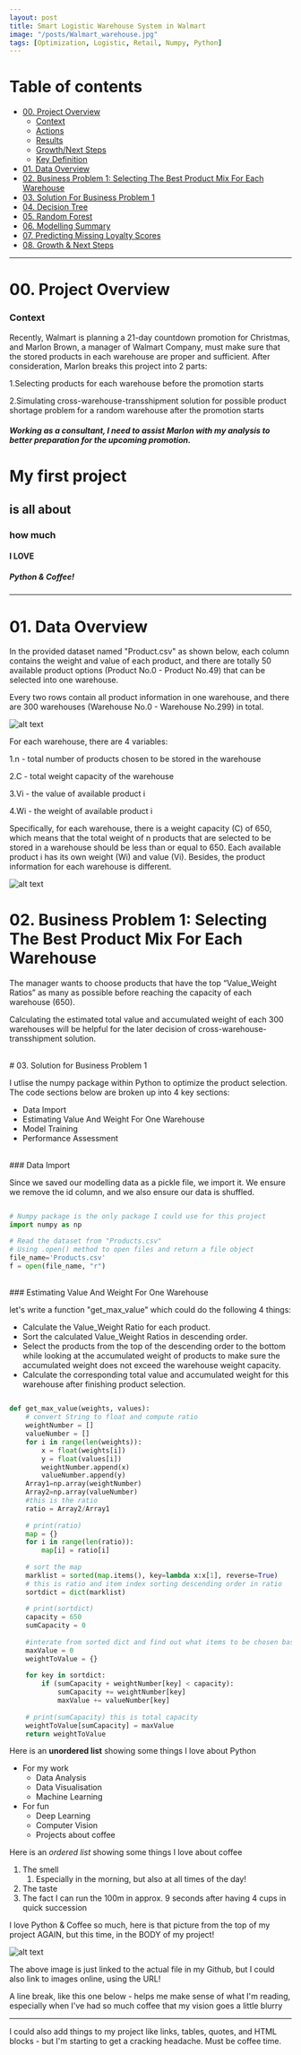 ```yaml
---
layout: post
title: Smart Logistic Warehouse System in Walmart
image: "/posts/Walmart_warehouse.jpg"
tags: [Optimization, Logistic, Retail, Numpy, Python]
---
```


# Table of contents

- [00. Project Overview](#overview-main)
    - [Context](#overview-context)
    - [Actions](#overview-actions)
    - [Results](#overview-results)
    - [Growth/Next Steps](#overview-growth)
    - [Key Definition](#overview-definition)
- [01. Data Overview](#data-overview)
- [02. Business Problem 1: Selecting The Best Product Mix For Each Warehouse](#business-problem1-best-product-selection)
- [03. Solution For Business Problem 1](#solution-for-business-problem1)
- [04. Decision Tree](#regtree-title)
- [05. Random Forest](#rf-title)
- [06. Modelling Summary](#modelling-summary)
- [07. Predicting Missing Loyalty Scores](#modelling-predictions)
- [08. Growth & Next Steps](#growth-next-steps)

___

# 00. Project Overview  <a name="overview-main"></a>

### Context <a name="overview-context"></a>

Recently, Walmart is planning a 21-day countdown promotion for Christmas, and Marlon Brown, a manager of Walmart Company, must make sure that the stored products in each warehouse are proper and sufficient. After consideration, Marlon breaks this project into 2 parts:

1.Selecting products for each warehouse before the promotion starts

2.Simulating cross-warehouse-transshipment solution for possible product shortage problem for a random warehouse after the promotion starts 

##### Working as a consultant, I need to assist Marlon with my analysis to better preparation for the upcoming promotion. 

# My first project
## is all about
### how much
#### I LOVE
##### Python & Coffee!






---
# 01. Data Overview  <a name="data-overview"></a>

In the provided dataset named "Product.csv" as shown below, each column contains the weight and value of each product, and there are totally 50 available product options (Product No.0 - Product No.49) that can be selected into one warehouse.

Every two rows contain all product information in one warehouse, and there are 300 warehouses (Warehouse No.0 - Warehouse No.299) in total.

![alt text](/img/posts/Product_and_Warehouse_Information.jpg "Product and Warehouse Information Table")

For each warehouse, there are 4 variables:

1.n - total number of products chosen to be stored in the warehouse

2.C - total weight capacity of the warehouse

3.Vi - the value of available product i 

4.Wi - the weight of available product i 

Specifically, for each warehouse, there is a weight capacity (C) of 650, which means that the total weight of n products that are selected to be stored in a warehouse should be less than or equal to 650. Each available product i has its own weight (Wi) and value (Vi). Besides, the product information for each warehouse is different.

![alt text](/img/posts/Capacity_Limit.jpg "Capacity Limit For Each Warehouse")

# 02. Business Problem 1: Selecting The Best Product Mix For Each Warehouse  <a name="business-problem1-best-product-selection"></a>

The manager wants to choose products that have the top “Value_Weight Ratios” as many as possible before reaching the capacity of each warehouse (650). 

Calculating the estimated total value and accumulated weight of each 300 warehouses will be helpful for the later decision of cross-warehouse-transshipment solution. 

<br>
# 03. Solution for Business Problem 1  <a name="solution-for-business-problem1"></a>

I utlise the numpy package within Python to optimize the product selection. The code sections below are broken up into 4 key sections:

* Data Import
* Estimating Value And Weight For One Warehouse
* Model Training
* Performance Assessment

<br>
### Data Import <a name="product-data-import"></a>

Since we saved our modelling data as a pickle file, we import it.  We ensure we remove the id column, and we also ensure our data is shuffled.

```python

# Numpy package is the only package I could use for this project
import numpy as np

# Read the dataset from "Products.csv"
# Using .open() method to open files and return a file object
file_name='Products.csv'
f = open(file_name, "r")

```

<br>
### Estimating Value And Weight For One Warehouse <a name="estimated-value-and-weight-for-one-warehouse"></a>

let's write a function "get_max_value" which could do the following 4 things:

* Calculate the Value_Weight Ratio for each product.
* Sort the calculated Value_Weight Ratios in descending order.
* Select the products from the top of the descending order to the bottom while looking at the accumulated weight of products to make sure the accumulated weight does not exceed the warehouse weight capacity.
* Calculate the corresponding total value and accumulated weight for this warehouse after finishing product selection.

```python

def get_max_value(weights, values): 
    # convert String to float and compute ratio
    weightNumber = []
    valueNumber = []
    for i in range(len(weights)):
        x = float(weights[i])
        y = float(values[i])
        weightNumber.append(x)
        valueNumber.append(y)
    Array1=np.array(weightNumber)
    Array2=np.array(valueNumber)
    #this is the ratio
    ratio = Array2/Array1
    
    # print(ratio)
    map = {}
    for i in range(len(ratio)):
        map[i] = ratio[i]
        
    # sort the map
    marklist = sorted(map.items(), key=lambda x:x[1], reverse=True)
    # this is ratio and item index sorting descending order in ratio
    sortdict = dict(marklist)
    
    # print(sortdict)
    capacity = 650
    sumCapacity = 0
    
    #interate from sorted dict and find out what items to be chosen based on capacity
    maxValue = 0
    weightToValue = {}
    
    for key in sortdict:
        if (sumCapacity + weightNumber[key] < capacity):
            sumCapacity += weightNumber[key]
            maxValue += valueNumber[key]
    
    # print(sumCapacity) this is total capacity
    weightToValue[sumCapacity] = maxValue
    return weightToValue        

```







Here is an **unordered list** showing some things I love about Python

* For my work
    * Data Analysis
    * Data Visualisation
    * Machine Learning
* For fun
    * Deep Learning
    * Computer Vision
    * Projects about coffee

Here is an _ordered list_ showing some things I love about coffee

1. The smell
    1. Especially in the morning, but also at all times of the day!
2. The taste
3. The fact I can run the 100m in approx. 9 seconds after having 4 cups in quick succession

I love Python & Coffee so much, here is that picture from the top of my project AGAIN, but this time, in the BODY of my project!

![alt text](/img/posts/coffee_python.jpg "Coffee & Python - I love them!")

The above image is just linked to the actual file in my Github, but I could also link to images online, using the URL!

A line break, like this one below - helps me make sense of what I'm reading, especially when I've had so much coffee that my vision goes a little blurry

---

I could also add things to my project like links, tables, quotes, and HTML blocks - but I'm starting to get a cracking headache.  Must be coffee time.
